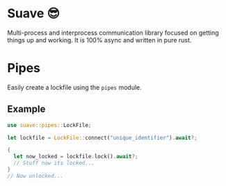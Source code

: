 # Suave :sunglasses:
Multi-process and interprocess communication library focused on getting things
up and working. It is 100% async and written in pure rust.

# Pipes

Easily create a lockfile using the `pipes` module.

## Example

```rs
use suave::pipes::LockFile;

let lockfile = LockFile::connect("unique_identifier").await?;

{
  let now_locked = lockfile.lock().await?;
  // Stuff now its locked...
}
// Now unlocked...
```
